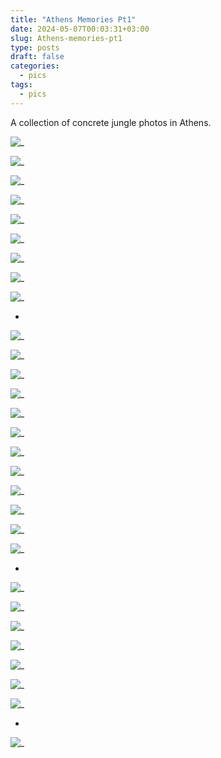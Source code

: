 ```yaml
---
title: "Athens Memories Pt1"
date: 2024-05-07T00:03:31+03:00
slug: Athens-memories-pt1
type: posts
draft: false
categories:
  - pics
tags:
  - pics
---
```


  A collection of concrete jungle photos in Athens.

  ![_](/images/Athens-memories-pt1/05-02-1.jpg)

  ![_](/images/Athens-memories-pt1/05-02-2.jpg)

  ![_](/images/Athens-memories-pt1/05-02-3.jpg)

  ![_](/images/Athens-memories-pt1/05-02-4.jpg)

  ![_](/images/Athens-memories-pt1/05-02-5.jpg)

  ![_](/images/Athens-memories-pt1/05-02-6.jpg)

  ![_](/images/Athens-memories-pt1/05-02-7.jpg)

  ![_](/images/Athens-memories-pt1/05-02-8.jpg)

  ![_](/images/Athens-memories-pt1/05-02-9.jpg)  

  -

  ![_](/images/Athens-memories-pt1/05-03-1.jpg)

  ![_](/images/Athens-memories-pt1/05-03-2.jpg)

  ![_](/images/Athens-memories-pt1/05-03-3.jpg)

  ![_](/images/Athens-memories-pt1/05-03-4.jpg)

  ![_](/images/Athens-memories-pt1/05-03-5.jpg)

  ![_](/images/Athens-memories-pt1/05-03-6.jpg)

  ![_](/images/Athens-memories-pt1/05-03-7.jpg)

  ![_](/images/Athens-memories-pt1/05-03-8.jpg)

  ![_](/images/Athens-memories-pt1/05-03-9.jpg)

  ![_](/images/Athens-memories-pt1/05-03-10.jpg)

  ![_](/images/Athens-memories-pt1/05-03-11.jpg)

  ![_](/images/Athens-memories-pt1/05-03-12.jpg)  

  -

  ![_](/images/Athens-memories-pt1/05-05-1.jpg)

  ![_](/images/Athens-memories-pt1/05-05-2.jpg)

  ![_](/images/Athens-memories-pt1/05-05-3.jpg)

  ![_](/images/Athens-memories-pt1/05-05-4.jpg)

  ![_](/images/Athens-memories-pt1/05-05-5.jpg)

  ![_](/images/Athens-memories-pt1/05-05-6.jpg)

  ![_](/images/Athens-memories-pt1/05-05-7.jpg)   

  -

  ![_](/images/Athens-memories-pt1/05-06-1.jpg)
